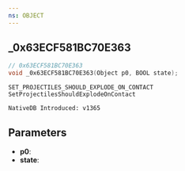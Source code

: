 ```yaml
---
ns: OBJECT
---
```

## _0x63ECF581BC70E363

```c
// 0x63ECF581BC70E363
void _0x63ECF581BC70E363(Object p0, BOOL state);
```

```
SET_PROJECTILES_SHOULD_EXPLODE_ON_CONTACT
SetProjectilesShouldExplodeOnContact

NativeDB Introduced: v1365
```

## Parameters
* **p0**:
* **state**:
